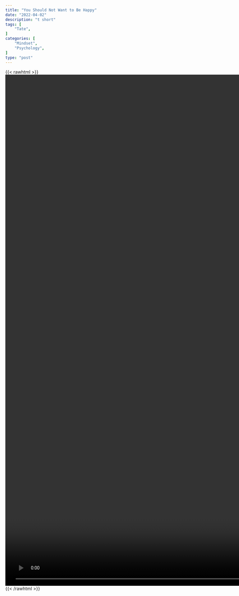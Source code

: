 ```yaml
---
title: "You Should Not Want to Be Happy"
date: "2022-04-02"
description: "t short"
tags: [
    "Tate",
]
categories: [
    "Mindset",
    "Psychology",
]
type: "post"
---
```

{{< rawhtml >}}
    <video style="height:40vh;width:auto" overflow="hidden" controls>
        <source src="https://clips.dev00ps.com/Tate/MEN_NEED_A_VICTORIOUS_LIFE_shorts_motivateyourself.mp4" type="video/mp4"> 
    </video>
{{< /rawhtml >}}